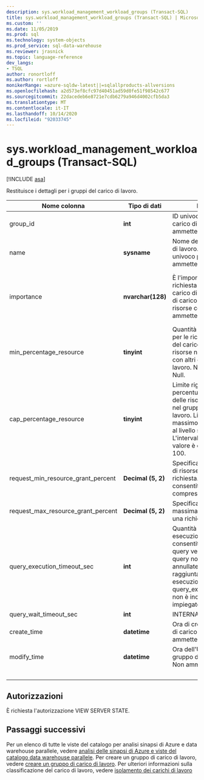 ```yaml
---
description: sys.workload_management_workload_groups (Transact-SQL)
title: sys.workload_management_workload_groups (Transact-SQL) | Microsoft Docs
ms.custom: ''
ms.date: 11/05/2019
ms.prod: sql
ms.technology: system-objects
ms.prod_service: sql-data-warehouse
ms.reviewer: jrasnick
ms.topic: language-reference
dev_langs:
- TSQL
author: ronortloff
ms.author: rortloff
monikerRange: =azure-sqldw-latest||=sqlallproducts-allversions
ms.openlocfilehash: a2d573ef8cfc97d40451ad59d0fe51f98542c677
ms.sourcegitcommit: 22dacedeb6e8721e7cdb6279a946d4002cfb5da3
ms.translationtype: MT
ms.contentlocale: it-IT
ms.lasthandoff: 10/14/2020
ms.locfileid: "92033745"
---
```

# <a name="sysworkload_management_workload_groups-transact-sql"></a>sys.workload_management_workload_groups (Transact-SQL)

[!INCLUDE [asa](../../includes/applies-to-version/asa.md)]

 Restituisce i dettagli per i gruppi del carico di lavoro.  
  
|Nome colonna|Tipo di dati|Descrizione|Range|  
|-----------------|---------------|-----------------|-----------|
|group_id|**int**|ID univoco del gruppo del carico di lavoro. Non ammette i valori Null.||
|name|**sysname**|Nome del gruppo del carico di lavoro. Deve essere univoco per l'istanza.  Non ammette i valori Null.||
|importance|**nvarchar(128)**|È l'importanza relativa di una richiesta nel gruppo del carico di lavoro e nei gruppi di carico di lavoro per le risorse condivise. Non ammette i valori Null.|Low, below_normal, Normal (impostazione predefinita), above_normal, High||
|min_percentage_resource|**tinyint**|Quantità di risorse garantita per le richieste nel gruppo del carico di lavoro. Le risorse non sono condivise con altri gruppi del carico di lavoro. Non ammette i valori Null.||
|cap_percentage_resource|**tinyint**|Limite rigido sulla percentuale di allocazione delle risorse per le richieste nel gruppo del carico di lavoro. Limita il numero massimo di risorse allocate al livello specificato. L'intervallo consentito per il valore è compreso tra 1 e 100.||
|request_min_resource_grant_percent|**Decimal (5, 2)**|Specifica la quantità minima di risorse allocate a una richiesta. L'intervallo consentito per value è compreso tra 0,75 e 100.||
|request_max_resource_grant_percent |**Decimal (5, 2)**|Specifica la quantità massima di risorse allocate a una richiesta.||
|query_execution_timeout_sec|**int**|Quantità di tempo di esecuzione, in secondi, consentita prima che la query venga annullata.  Le query non possono essere annullate dopo che è stata raggiunta la fase di esecuzione restituita.  in query_execution_timeout_sec non è incluso il tempo impiegato per la coda.|
|query_wait_timeout_sec|**int**|INTERNAL||
|create_time|**datetime**|Ora di creazione del gruppo di carico di lavoro. Non ammette i valori Null.||
modify_time|**datetime**|Ora dell'Ultima modifica del gruppo di carico di lavoro. Non ammette i valori Null.||
|&nbsp;||||
  
## <a name="permissions"></a>Autorizzazioni

È richiesta l'autorizzazione VIEW SERVER STATE.

## <a name="next-steps"></a>Passaggi successivi

 Per un elenco di tutte le viste del catalogo per analisi sinapsi di Azure e data warehouse parallele, vedere [analisi delle sinapsi di Azure e viste del catalogo data warehouse parallele](../../relational-databases/system-catalog-views/sql-data-warehouse-and-parallel-data-warehouse-catalog-views.md). Per creare un gruppo di carico di lavoro, vedere [creare un gruppo di carico di lavoro](../../t-sql/statements/create-workload-group-transact-sql.md). Per ulteriori informazioni sulla classificazione del carico di lavoro, vedere [isolamento dei carichi di lavoro](/azure/sql-data-warehouse/sql-data-warehouse-workload-isolation)
